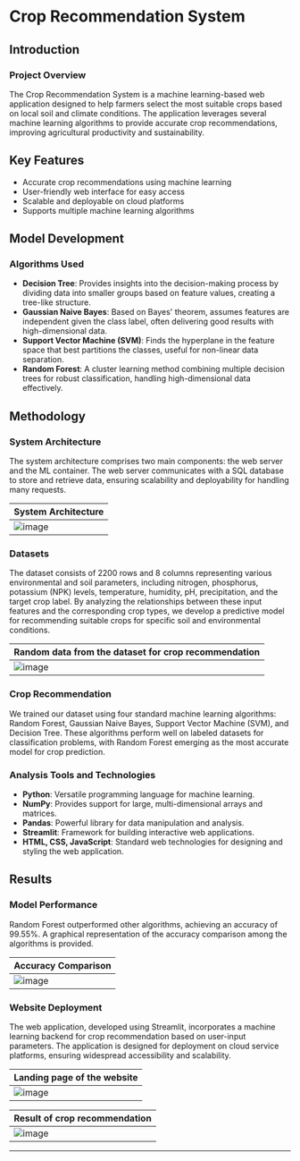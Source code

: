 # Crop Recommendation System

## Introduction

### Project Overview

The Crop Recommendation System is a machine learning-based web application designed to help farmers select the most suitable crops based on local soil and climate conditions. The application leverages several machine learning algorithms to provide accurate crop recommendations, improving agricultural productivity and sustainability.

## Key Features

 - Accurate crop recommendations using machine learning
 - User-friendly web interface for easy access
 - Scalable and deployable on cloud platforms
 - Supports multiple machine learning algorithms

## Model Development

### Algorithms Used

- **Decision Tree**: Provides insights into the decision-making process by dividing data into smaller groups based on feature values, creating a tree-like structure.
- **Gaussian Naive Bayes**: Based on Bayes' theorem, assumes features are independent given the class label, often delivering good results with high-dimensional data.
- **Support Vector Machine (SVM)**: Finds the hyperplane in the feature space that best partitions the classes, useful for non-linear data separation.
- **Random Forest**: A cluster learning method combining multiple decision trees for robust classification, handling high-dimensional data effectively.

## Methodology

### System Architecture

The system architecture comprises two main components: the web server and the ML container. The web server communicates with a SQL database to store and retrieve data, ensuring scalability and deployability for handling many requests.

| System Architecture |
|---------------------|
| ![image](https://github.com/ravikant-diwakar/Crop-Recommendation/assets/110620635/2fbb5654-19fb-438c-9cf5-4c6328f44fa7) |


### Datasets

The dataset consists of 2200 rows and 8 columns representing various environmental and soil parameters, including nitrogen, phosphorus, potassium (NPK) levels, temperature, humidity, pH, precipitation, and the target crop label. By analyzing the relationships between these input features and the corresponding crop types, we develop a predictive model for recommending suitable crops for specific soil and environmental conditions.


| Random data from the dataset for crop recommendation |
|------------------------------------------------------|
| ![image](https://github.com/ravikant-diwakar/Crop-Recommendation/assets/110620635/228e1251-7033-461f-9b4d-8fca493482d9) |


### Crop Recommendation

We trained our dataset using four standard machine learning algorithms: Random Forest, Gaussian Naive Bayes, Support Vector Machine (SVM), and Decision Tree. These algorithms perform well on labeled datasets for classification problems, with Random Forest emerging as the most accurate model for crop prediction.

### Analysis Tools and Technologies

- **Python**: Versatile programming language for machine learning.
- **NumPy**: Provides support for large, multi-dimensional arrays and matrices.
- **Pandas**: Powerful library for data manipulation and analysis.
- **Streamlit**: Framework for building interactive web applications.
- **HTML, CSS, JavaScript**: Standard web technologies for designing and styling the web application.

## Results

### Model Performance

Random Forest outperformed other algorithms, achieving an accuracy of 99.55%. A graphical representation of the accuracy comparison among the algorithms is provided.

| Accuracy Comparison |
|---------------------|
| ![image](https://github.com/ravikant-diwakar/Crop-Recommendation/assets/110620635/d1f0c9f0-35cd-4898-9749-e689f9a8d3ec) |


### Website Deployment

The web application, developed using Streamlit, incorporates a machine learning backend for crop recommendation based on user-input parameters. The application is designed for deployment on cloud service platforms, ensuring widespread accessibility and scalability.

| Landing page of the website |
|-----------------------------|
| ![image](https://github.com/ravikant-diwakar/Crop-Recommendation/assets/110620635/b2fc8288-6800-4eeb-8ca7-76c40b6424ba) |

| Result of crop recommendation |
|-----------------------------|
| ![image](https://github.com/ravikant-diwakar/Crop-Recommendation/assets/110620635/1f5cb278-9898-4cf8-98d2-2d8dc96336e7) |

---
